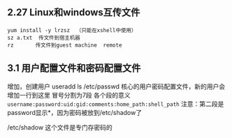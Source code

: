 ## 2.27 Linux和windows互传文件
```
yum install -y lrzsz  （只能在xshell中使用）
sz a.txt  传文件到宿主机器  
rz       传文件到guest machine  remote
```

## 3.1 用户配置文件和密码配置文件
增加，创建用户 useradd
ls /etc/passwd  核心的用户密码配置文件，新的用户会增加一行到这里
冒号分割为7段
各个段的意义  ``username:password:uid:gid:comments:home_path:shell_path``
注意：第二段是password显示*，因为密码被放到/etc/shadow了

/etc/shadow 这个文件是专门存密码的
